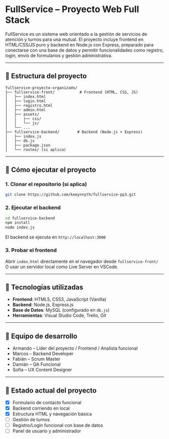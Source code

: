 # FullService – Proyecto Web Full Stack

FullService es un sistema web orientado a la gestión de servicios de atención y turnos para una mutual. 
El proyecto incluye frontend en HTML/CSS/JS puro y backend en Node.js con Express, preparado para conectarse con una base de datos y permitir funcionalidades como registro,
login, envío de formularios y gestión administrativa.

---

## 📁 Estructura del proyecto

```
fullservice-proyecto-organizado/
├── fullservice-front/           # Frontend (HTML, CSS, JS)
│   ├── index.html
│   ├── login.html
│   ├── registro.html
│   ├── admin.html
│   ├── assets/
│   │   ├── css/
│   │   └── js/
│   └── ...
├── fullservice-backend/        # Backend (Node.js + Express)
│   ├── index.js
│   ├── db.js
│   ├── package.json
│   └── routes/ (si aplica)
```

---

## 🚀 Cómo ejecutar el proyecto

### 1. Clonar el repositorio (si aplica)
```bash
git clone https://github.com/keeynnyth/fullservice-pp3.git
```

### 2. Ejecutar el backend
```bash
cd fullservice-backend
npm install
node index.js
```
El backend se ejecuta en `http://localhost:3000`

### 3. Probar el frontend
Abrir `index.html` directamente en el navegador desde `fullservice-front/`  
O usar un servidor local como Live Server en VSCode.

---

## 🔧 Tecnologías utilizadas

- **Frontend**: HTML5, CSS3, JavaScript (Vanilla)
- **Backend**: Node.js, Express.js
- **Base de Datos**: MySQL (configurado en `db.js`)
- **Herramientas**: Visual Studio Code, Trello, Git

---

## 👥 Equipo de desarrollo

- Armando – Líder del proyecto / Frontend / Analista funcional
- Marcos – Backend Developer
- Fabián – Scrum Master
- Damián – QA Funcional
- Sofía – UX Content Designer

---

## 📌 Estado actual del proyecto

- [x] Formulario de contacto funcional
- [x] Backend corriendo en local
- [x] Estructura HTML y navegación básica
- [ ] Gestión de turnos
- [ ] Registro/Login funcional con base de datos
- [ ] Panel de usuario y administrador
